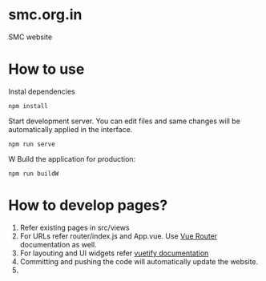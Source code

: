 # smc.org.in

SMC website


# How to use

Instal dependencies

```
npm install
```

Start development server. You can edit files and same changes will be automatically applied in the interface.

```
npm run serve
```
W
Build the application for production:

```
npm run buildW
```

# How to develop pages?

1. Refer existing pages in src/views
2. For URLs refer router/index.js and App.vue. Use [Vue Router](router.vuejs.org/) documentation as well.
3. For layouting and UI widgets refer [vuetify documentation](https://vuetifyjs.com)
4. Committing and pushing the code will automatically update the website.
5.
